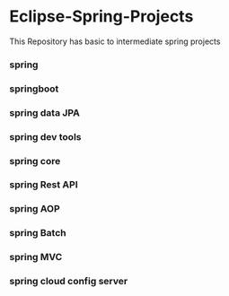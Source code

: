 # Eclipse-Spring-Projects
This Repository has basic to intermediate spring projects
### spring
### springboot
### spring data JPA
### spring dev tools
### spring core
### spring Rest API
### spring AOP
### spring Batch
### spring MVC
### spring cloud config server
